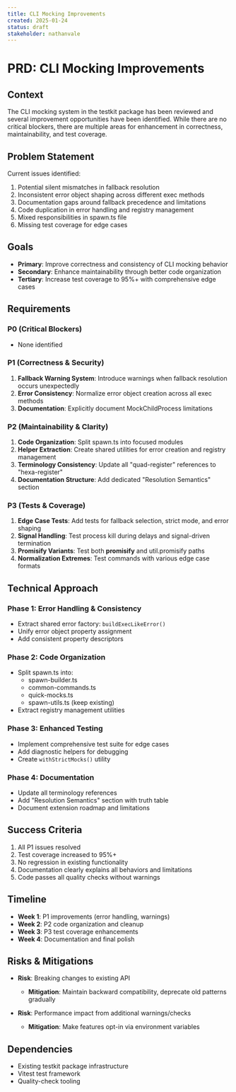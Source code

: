 ```yaml
---
title: CLI Mocking Improvements
created: 2025-01-24
status: draft
stakeholder: nathanvale
---
```


# PRD: CLI Mocking Improvements

## Context

The CLI mocking system in the testkit package has been reviewed and several
improvement opportunities have been identified. While there are no critical
blockers, there are multiple areas for enhancement in correctness,
maintainability, and test coverage.

## Problem Statement

Current issues identified:

1. Potential silent mismatches in fallback resolution
2. Inconsistent error object shaping across different exec methods
3. Documentation gaps around fallback precedence and limitations
4. Code duplication in error handling and registry management
5. Mixed responsibilities in spawn.ts file
6. Missing test coverage for edge cases

## Goals

- **Primary**: Improve correctness and consistency of CLI mocking behavior
- **Secondary**: Enhance maintainability through better code organization
- **Tertiary**: Increase test coverage to 95%+ with comprehensive edge cases

## Requirements

### P0 (Critical Blockers)

- None identified

### P1 (Correctness & Security)

1. **Fallback Warning System**: Introduce warnings when fallback resolution
   occurs unexpectedly
2. **Error Consistency**: Normalize error object creation across all exec
   methods
3. **Documentation**: Explicitly document MockChildProcess limitations

### P2 (Maintainability & Clarity)

1. **Code Organization**: Split spawn.ts into focused modules
2. **Helper Extraction**: Create shared utilities for error creation and
   registry management
3. **Terminology Consistency**: Update all "quad-register" references to
   "hexa-register"
4. **Documentation Structure**: Add dedicated "Resolution Semantics" section

### P3 (Tests & Coverage)

1. **Edge Case Tests**: Add tests for fallback selection, strict mode, and error
   shaping
2. **Signal Handling**: Test process kill during delays and signal-driven
   termination
3. **Promisify Variants**: Test both **promisify** and util.promisify paths
4. **Normalization Extremes**: Test commands with various edge case formats

## Technical Approach

### Phase 1: Error Handling & Consistency

- Extract shared error factory: `buildExecLikeError()`
- Unify error object property assignment
- Add consistent property descriptors

### Phase 2: Code Organization

- Split spawn.ts into:
  - spawn-builder.ts
  - common-commands.ts
  - quick-mocks.ts
  - spawn-utils.ts (keep existing)
- Extract registry management utilities

### Phase 3: Enhanced Testing

- Implement comprehensive test suite for edge cases
- Add diagnostic helpers for debugging
- Create `withStrictMocks()` utility

### Phase 4: Documentation

- Update all terminology references
- Add "Resolution Semantics" section with truth table
- Document extension roadmap and limitations

## Success Criteria

1. All P1 issues resolved
2. Test coverage increased to 95%+
3. No regression in existing functionality
4. Documentation clearly explains all behaviors and limitations
5. Code passes all quality checks without warnings

## Timeline

- **Week 1**: P1 improvements (error handling, warnings)
- **Week 2**: P2 code organization and cleanup
- **Week 3**: P3 test coverage enhancements
- **Week 4**: Documentation and final polish

## Risks & Mitigations

- **Risk**: Breaking changes to existing API
  - **Mitigation**: Maintain backward compatibility, deprecate old patterns
    gradually

- **Risk**: Performance impact from additional warnings/checks
  - **Mitigation**: Make features opt-in via environment variables

## Dependencies

- Existing testkit package infrastructure
- Vitest test framework
- Quality-check tooling
